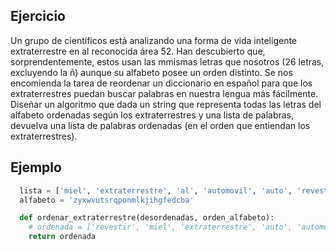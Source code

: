 ## Ejercicio

Un grupo de científicos está analizando una forma de vida inteligente extraterrestre en al reconocida área 52. Han descubierto que, sorprendentemente, estos usan las mmismas letras que nosotros (26 letras, excluyendo la ñ) aunque su alfabeto posee un orden distinto. Se nos encomienda la tarea de reordenar un diccionario en español para que los extraterrestres puedan buscar palabras en nuestra lengua más fácilmente. Diseñar un algoritmo que dada un string que representa todas las letras del alfabeto ordenadas según los extraterrestres y una lista de palabras, devuelva una lista de palabras ordenadas (en el orden que entiendan los extraterrestres).

## Ejemplo

```python
  lista = ['miel', 'extraterrestre', 'al', 'automovil', 'auto', 'revestir']
  alfabeto = 'zyxwvutsrqponmlkjihgfedcba'

  def ordenar_extraterrestre(desordenadas, orden_alfabeto):
    # ordenada = ['revestir', 'miel', 'extraterrestre', 'auto', 'automovil', 'al']
    return ordenada
```
